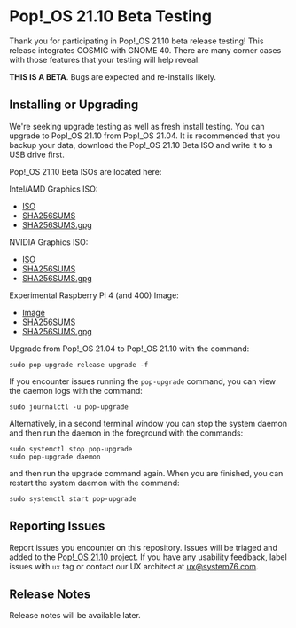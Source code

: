# Pop!\_OS 21.10 Beta Testing

Thank you for participating in Pop!\_OS 21.10 beta release testing! This release integrates COSMIC with GNOME 40. There are many corner cases with those features that your testing will help reveal.

**THIS IS A BETA**. Bugs are expected and re-installs likely.

## Installing or Upgrading

We're seeking upgrade testing as well as fresh install testing. You can upgrade to Pop!\_OS 21.10 from Pop!\_OS 21.04. It is recommended that you backup your data, download the Pop!\_OS 21.10 Beta ISO and write it to a USB drive first.

Pop!\_OS 21.10 Beta ISOs are located here:

Intel/AMD Graphics ISO:
- [ISO](https://pop-iso.sfo2.cdn.digitaloceanspaces.com/21.10/amd64/intel/1/pop-os_21.10_amd64_intel_1.iso)
- [SHA256SUMS](https://pop-iso.sfo2.cdn.digitaloceanspaces.com/21.10/amd64/intel/1/SHA256SUMS)
- [SHA256SUMS.gpg](https://pop-iso.sfo2.cdn.digitaloceanspaces.com/21.10/amd64/intel/1/SHA256SUMS.gpg)

NVIDIA Graphics ISO:
- [ISO](https://pop-iso.sfo2.cdn.digitaloceanspaces.com/21.10/amd64/nvidia/1/pop-os_21.10_amd64_nvidia_1.iso)
- [SHA256SUMS](https://pop-iso.sfo2.cdn.digitaloceanspaces.com/21.10/amd64/nvidia/1/SHA256SUMS)
- [SHA256SUMS.gpg](https://pop-iso.sfo2.cdn.digitaloceanspaces.com/21.10/amd64/nvidia/1/SHA256SUMS.gpg)

Experimental Raspberry Pi 4 (and 400) Image:

- [Image](http://pop-iso.sfo2.digitaloceanspaces.com/21.10/arm64/raspi/3/pop-os_21.10_arm64_raspi_3.img.xz)
- [SHA256SUMS](http://pop-iso.sfo2.digitaloceanspaces.com/21.10/arm64/raspi/3/SHA256SUMS)
- [SHA256SUMS.gpg](http://pop-iso.sfo2.digitaloceanspaces.com/21.10/arm64/raspi/3/SHA256SUMS.gpg)

Upgrade from Pop!\_OS 21.04 to Pop!\_OS 21.10 with the command:
```
sudo pop-upgrade release upgrade -f
```

If you encounter issues running the `pop-upgrade` command, you can view the daemon logs with the command:

```
sudo journalctl -u pop-upgrade
```

Alternatively, in a second terminal window you can stop the system daemon and then run the daemon in the foreground with the commands:

```
sudo systemctl stop pop-upgrade
sudo pop-upgrade daemon
```
and then run the upgrade command again. When you are finished, you can restart the system daemon with the command:

```
sudo systemctl start pop-upgrade
```

## Reporting Issues

Report issues you encounter on this repository. Issues will be triaged and added to the [Pop!\_OS 21.10 project](https://github.com/orgs/pop-os/projects/16). If you have any usability feedback, label issues with `ux` tag or contact our UX architect at ux@system76.com.

## Release Notes

Release notes will be available later.
